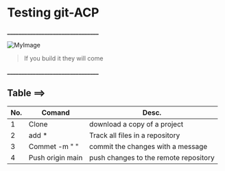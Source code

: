# Testing git-ACP

**________________________________** 

![MyImage](https://img.devrant.com/devrant/rant/r_1693608_nL5Sq.jpg)
 
  > If you build it they will come


**________________________________** 
 
 ## Table ==>
 
No. | Comand           | Desc. 
--- | -----------------| ------
1   | Clone            | download a copy of a project
2   | add *            | Track all files in a repository 
3   | Commet -m " "    | commit the changes with a message
4   | Push origin main | push changes to the remote repository

